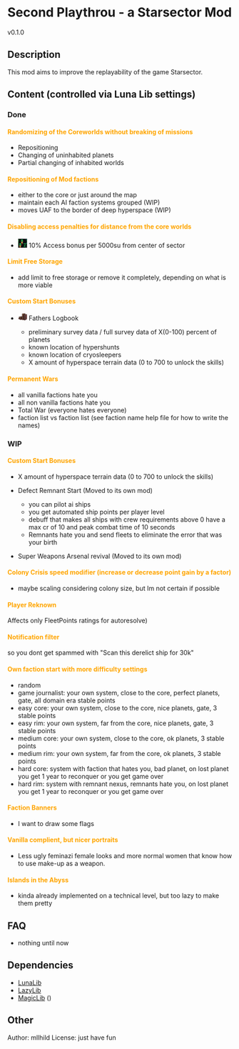 # Second Playthrou - a Starsector Mod

v0.1.0

## Description

This mod aims to improve the replayability of the game Starsector.

## Content (controlled via Luna Lib settings)

### Done

   #### <span style="color:Orange;"> Randomizing of the Coreworlds without breaking of missions </span>
   - Repositioning
   - Changing of uninhabited planets
   - Partial changing of inhabited worlds 

 
   #### <span style="color:Orange;">Repositioning of Mod factions</span>
   - either to the core or just around the map
   - maintain each AI faction systems grouped (WIP)
   - moves UAF to the border of deep hyperspace (WIP) 
 
 
   #### <span style="color:Orange;">Disabling access penalties for distance from the core worlds  </span>
   - <img src="readme_files/spm_accessbonus5.png" alt="A_Name" title="This text is shown on hover" width="20" /> 10% Access bonus per 5000su from center of sector 
    

   #### <span style="color:Orange;">Limit Free Storage</span>
   - add limit to free storage or remove it completely, depending on what is more viable


   #### <span style="color:Orange;">Custom Start Bonuses</span>
   - <img src="graphics/icons/cargo/xwc_fathers_logbook.png" alt="A_Name" title="This text is shown on hover" width="20" /> Fathers Logbook
     
      - preliminary survey data / full survey data of X(0-100) percent of planets
      - known location of hypershunts
      - known location of cryosleepers
      - X amount of hyperspace terrain data (0 to 700 to unlock the skills)

   #### <span style="color:Orange;">Permanent Wars</span>
   - all vanilla factions hate you
   - all non vanilla factions hate you
   - Total War (everyone hates everyone)
   - faction list vs faction list (see faction name help file for how to write the names)


### WIP

   #### <span style="color:Orange;">Custom Start Bonuses</span>
   - X amount of hyperspace terrain data (0 to 700 to unlock the skills)
      
   - Defect Remnant Start (Moved to its own mod)
      - you can pilot ai ships
      - you get automated ship points per player level
      - debuff that makes all ships with crew requirements above 0 have a max cr of 10 and peak combat time of 10 seconds
      - Remnants hate you and send fleets to eliminate the error that was your birth
   
   - Super Weapons Arsenal revival (Moved to its own mod)

   #### <span style="color:Orange;">Colony Crisis speed modifier (increase or decrease point gain by a factor)</span>
   - maybe scaling considering colony size, but Im not certain if possible
 

   #### <span style="color:Orange;">Player Reknown </span>
   Affects only FleetPoints ratings for autoresolve)


   #### <span style="color:Orange;">Notification filter</span>
   so you dont get spammed with "Scan this derelict ship for 30k"


   #### <span style="color:Orange;">Own faction start with more difficulty settings</span>
   - random
   - game journalist: your own system, close to the core, perfect planets, gate, all domain era stable points
   - easy core: your own system, close to the core, nice planets, gate, 3 stable points
   - easy rim: your own system, far from the core, nice planets, gate, 3 stable points
   - medium core: your own system, close to the core, ok planets, 3 stable points
   - medium rim: your own system, far from the core, ok planets, 3 stable points
   - hard core: system with faction that hates you, bad planet, on lost planet you get 1 year to reconquer or you get game over
   - hard rim: system with remnant nexus, remnants hate you, on lost planet you get 1 year to reconquer or you get game over


   #### <span style="color:Orange;">Faction Banners</span>
   - I want to draw some flags

   #### <span style="color:Orange;">Vanilla complient, but nicer portraits</span>
   - Less ugly feminazi female looks and more normal women that know how to use make-up as a weapon.

   #### <span style="color:Orange;">Islands in the Abyss</span>
   - kinda already implemented on a technical level, but too lazy to make them pretty 

## FAQ

- nothing until now

## Dependencies
- [LunaLib]
- [LazyLib] 
- [MagicLib] ()

## Other

Author: mllhild
License: just have fun

[LunaLib]: https://github.com/Lukas22041/LunaLib/
[LazyLib]: https://github.com/LazyWizard/lazylib/
[MagicLib]: https://github.com/MagicLibStarsector/MagicLib/

